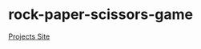 ﻿# rock-paper-scissors-game
[Projects Site](https://66764ae002ce9350009beece--wondrous-platypus-f3098b.netlify.app/)

